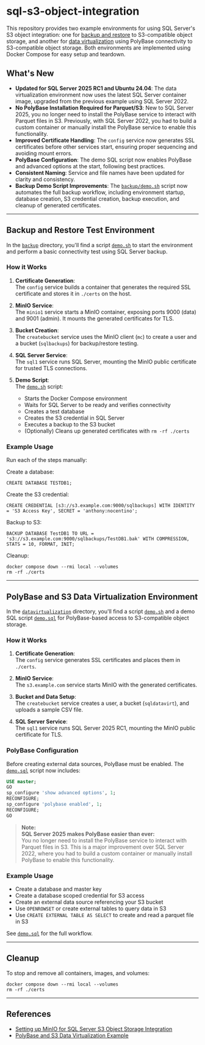 # sql-s3-object-integration

This repository provides two example environments for using SQL Server's S3 object integration: one for [backup and restore](#backup-and-restore-test-environment) to S3-compatible object storage, and another for [data virtualization](#polybase-and-s3-data-virtualization-environment) using PolyBase connectivity to S3-compatible object storage. Both environments are implemented using Docker Compose for easy setup and teardown.

## What's New

- **Updated for SQL Server 2025 RC1 and Ubuntu 24.04**: The data virtualization environment now uses the latest SQL Server container image, upgraded from the previous example using SQL Server 2022.
- **No PolyBase Installation Required for Parquet/S3**: New to SQL Server 2025, you no longer need to install the PolyBase service to interact with Parquet files in S3. Previously, with SQL Server 2022, you had to build a custom container or manually install the PolyBase service to enable this functionality.
- **Improved Certificate Handling**: The `config` service now generates SSL certificates before other services start, ensuring proper sequencing and avoiding mount errors.
- **PolyBase Configuration**: The demo SQL script now enables PolyBase and advanced options at the start, following best practices.
- **Consistent Naming**: Service and file names have been updated for clarity and consistency.
- **Backup Demo Script Improvements**: The [`backup/demo.sh`](./backup/demo.sh) script now automates the full backup workflow, including environment startup, database creation, S3 credential creation, backup execution, and cleanup of generated certificates.

---

## Backup and Restore Test Environment

In the [`backup`](./backup) directory, you'll find a script [`demo.sh`](./backup/demo.sh) to start the environment and perform a basic connectivity test using SQL Server backup. 

### How it Works

1. **Certificate Generation**:  
   The `config` service builds a container that generates the required SSL certificate and stores it in `./certs` on the host.

2. **MinIO Service**:  
   The `minio1` service starts a MinIO container, exposing ports 9000 (data) and 9001 (admin). It mounts the generated certificates for TLS.

3. **Bucket Creation**:  
   The `createbucket` service uses the MinIO client (`mc`) to create a user and a bucket (`sqlbackups`) for backup/restore testing.

4. **SQL Server Service**:  
   The `sql1` service runs SQL Server, mounting the MinIO public certificate for trusted TLS connections.

5. **Demo Script**:  
   The [`demo.sh`](./backup/demo.sh) script:
   - Starts the Docker Compose environment
   - Waits for SQL Server to be ready and verifies connectivity
   - Creates a test database
   - Creates the S3 credential in SQL Server
   - Executes a backup to the S3 bucket
   - (Optionally) Cleans up generated certificates with `rm -rf ./certs`

### Example Usage

Run each of the steps manually:

Create a database:
```
CREATE DATABASE TESTDB1;
```

Create the S3 credential:
```
CREATE CREDENTIAL [s3://s3.example.com:9000/sqlbackups] WITH IDENTITY = 'S3 Access Key', SECRET = 'anthony:nocentino';
```

Backup to S3:
```
BACKUP DATABASE TestDB1 TO URL = 's3://s3.example.com:9000/sqlbackups/TestDB1.bak' WITH COMPRESSION, STATS = 10, FORMAT, INIT;
```

Cleanup:
```
docker compose down --rmi local --volumes
rm -rf ./certs
```

---

## PolyBase and S3 Data Virtualization Environment

In the [`datavirtualization`](./datavirtualization) directory, you'll find a script [`demo.sh`](./datavirtualization/demo.sh) and a demo SQL script [`demo.sql`](./datavirtualization/demo.sql) for PolyBase-based access to S3-compatible object storage.

### How it Works

1. **Certificate Generation**:  
   The `config` service generates SSL certificates and places them in `./certs`.

2. **MinIO Service**:  
   The `s3.example.com` service starts MinIO with the generated certificates.

3. **Bucket and Data Setup**:  
   The `createbucket` service creates a user, a bucket (`sqldatavirt`), and uploads a sample CSV file.

4. **SQL Server Service**:  
   The `sql1` service runs SQL Server 2025 RC1, mounting the MinIO public certificate for TLS.

### PolyBase Configuration

Before creating external data sources, PolyBase must be enabled. The [`demo.sql`](./datavirtualization/demo.sql) script now includes:

```sql
USE master;
GO
sp_configure 'show advanced options', 1;
RECONFIGURE;
sp_configure 'polybase enabled', 1;
RECONFIGURE;
GO
```

> **Note:**  
> **SQL Server 2025 makes PolyBase easier than ever:**  
> You no longer need to install the PolyBase service to interact with Parquet files in S3. This is a major improvement over SQL Server 2022, where you had to build a custom container or manually install PolyBase to enable this functionality.

### Example Usage

- Create a database and master key
- Create a database scoped credential for S3 access
- Create an external data source referencing your S3 bucket
- Use `OPENROWSET` or create external tables to query data in S3
- Use `CREATE EXTERNAL TABLE AS SELECT` to create and read a parquet file in S3

See [`demo.sql`](./datavirtualization/demo.sql) for the full workflow.

---

## Cleanup

To stop and remove all containers, images, and volumes:

```
docker compose down --rmi local --volumes
rm -rf ./certs
```

---

## References

- [Setting up MinIO for SQL Server S3 Object Storage Integration](https://www.nocentino.com/posts/2022-06-10-setting-up-minio-for-sqlserver-object-storage/)
- [PolyBase and S3 Data Virtualization Example](https://github.com/nocentino/sql-s3-object-integration/tree/main/datavirtualization)
